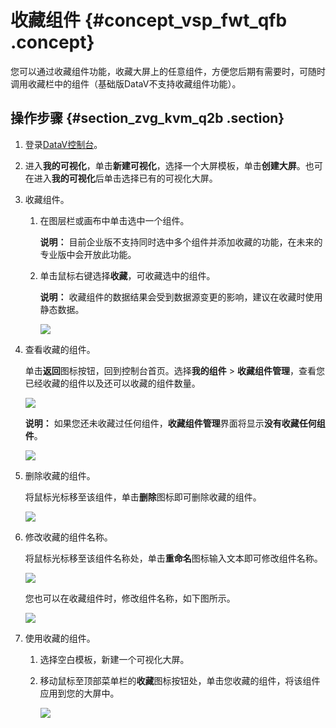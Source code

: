 # 收藏组件 {#concept_vsp_fwt_qfb .concept}

您可以通过收藏组件功能，收藏大屏上的任意组件，方便您后期有需要时，可随时调用收藏栏中的组件（基础版DataV不支持收藏组件功能）。

## 操作步骤 {#section_zvg_kvm_q2b .section}

1.  登录[DataV控制台](https://datav.aliyun.com/)。
2.  进入**我的可视化**，单击**新建可视化**，选择一个大屏模板，单击**创建大屏**。也可在进入**我的可视化**后单击选择已有的可视化大屏。
3.  收藏组件。
    1.  在图层栏或画布中单击选中一个组件。

        **说明：** 目前企业版不支持同时选中多个组件并添加收藏的功能，在未来的专业版中会开放此功能。

    2.  单击鼠标右键选择**收藏**，可收藏选中的组件。

        **说明：** 收藏组件的数据结果会受到数据源变更的影响，建议在收藏时使用静态数据。

        ![](images/21215_zh-CN_source.gif)

4.  查看收藏的组件。

    单击**返回**图标按钮，回到控制台首页。选择**我的组件** \> **收藏组件管理**，查看您已经收藏的组件以及还可以收藏的组件数量。

    ![](http://static-aliyun-doc.oss-cn-hangzhou.aliyuncs.com/assets/img/40725/154105716921223_zh-CN.png)

    **说明：** 如果您还未收藏过任何组件，**收藏组件管理**界面将显示**没有收藏任何组件**。

    ![](http://static-aliyun-doc.oss-cn-hangzhou.aliyuncs.com/assets/img/40725/154105716921213_zh-CN.png)

5.  删除收藏的组件。

    将鼠标光标移至该组件，单击**删除**图标即可删除收藏的组件。

    ![](http://static-aliyun-doc.oss-cn-hangzhou.aliyuncs.com/assets/img/40725/154105716921224_zh-CN.png)

6.  修改收藏的组件名称。

    将鼠标光标移至该组件名称处，单击**重命名**图标输入文本即可修改组件名称。

    ![](images/21228_zh-CN_source.gif)

    您也可以在收藏组件时，修改组件名称，如下图所示。

    ![](images/21229_zh-CN_source.gif)

7.  使用收藏的组件。
    1.  选择空白模板，新建一个可视化大屏。
    2.  移动鼠标至顶部菜单栏的**收藏**图标按钮处，单击您收藏的组件，将该组件应用到您的大屏中。

        ![](http://static-aliyun-doc.oss-cn-hangzhou.aliyuncs.com/assets/img/40725/154105716921248_zh-CN.png)


